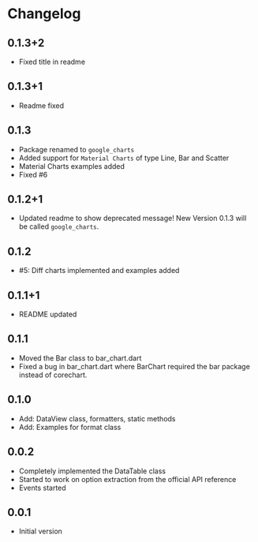# Changelog

## 0.1.3+2

- Fixed title in readme

## 0.1.3+1

- Readme fixed

## 0.1.3

- Package renamed to `google_charts`
- Added support for `Material Charts` of type Line, Bar and Scatter
- Material Charts examples added
- Fixed #6

## 0.1.2+1

- Updated readme to show deprecated message! New Version 0.1.3 will be called `google_charts`.

## 0.1.2
- #5: Diff charts implemented and examples added

## 0.1.1+1
- README updated

## 0.1.1
- Moved the Bar class to bar_chart.dart
- Fixed a bug in bar_chart.dart where BarChart required the bar package instead of corechart.

## 0.1.0
- Add: DataView class, formatters, static methods
- Add: Examples for format class

## 0.0.2
- Completely implemented the DataTable class
- Started to work on option extraction from the official API reference
- Events started

## 0.0.1
- Initial version